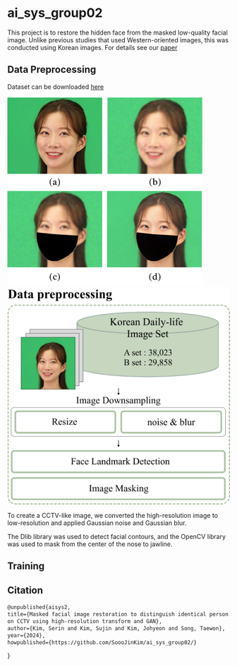 # ai_sys_group02
This project is to restore the hidden face from the masked low-quality facial image. Unlike previous studies that used Western-oriented images, this was conducted using Korean images. For details see our [paper]()

## Data Preprocessing
Dataset can be downloaded [here](https://www.aihub.or.kr/aihubdata/data/view.do?currMenu=&topMenu=&aihubDataSe=data&dataSetSn=71427)

![unmask](https://github.com/SoooJinKim/ai_sys_group02/blob/main/example/image_example.png)
![data preprocessing](https://github.com/SoooJinKim/ai_sys_group02/blob/main/example/data_preprocess.png)

To create a CCTV-like image, we converted the high-resolution image to low-resolution and applied Gaussian noise and Gaussian blur.

The Dlib library was used to detect facial contours, and the OpenCV library was used to mask from the center of the nose to jawline.

## Training

## Citation

    @unpublished{aisys2,
    title={Masked facial image restoration to distinguish identical person on CCTV using high-resolution transform and GAN},
    author={Kim, Serin and Kim, Sujin and Kim, Johyeon and Song, Taewon},
    year={2024},
    howpublished={https://github.com/SoooJinKim/ai_sys_group02/}
}

